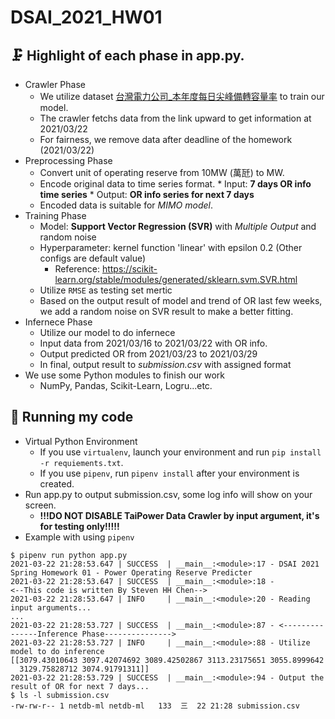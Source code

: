 # DSAI_2021_HW01

## 🗜️ Highlight of each phase in app.py.
*   Crawler Phase 
    *    We utilize dataset [台灣電⼒公司_本年度每⽇尖峰備轉容量率](https://data.gov.tw/dataset/25850) to train our model.
    *    The crawler fetchs data from the link upward to get information at 2021/03/22
    *    For fairness, we remove data after deadline of the homework (2021/03/22)
*   Preprocessing Phase
    *    Convert unit of operating reserve from 10MW (萬瓩) to MW.
    *    Encode original data to time series format.
        *    Input: **7 days OR info time series**
        *    Output: **OR info series for next 7 days**
    *    Encoded data is suitable for *MIMO model*.
*   Training Phase
    *   Model: **Support Vector Regression (SVR)** with *Multiple Output* and random noise
    *   Hyperparameter: kernel function 'linear' with epsilon 0.2 (Other configs are default value)
        *    Reference: https://scikit-learn.org/stable/modules/generated/sklearn.svm.SVR.html
    *   Utilize `RMSE` as testing set mertic 
    *   Based on the output result of model and trend of OR last few weeks, we add a random noise on SVR result to make a better fitting.
*   Infernece Phase
    *   Utilize our model to do infernece
    *   Input data from 2021/03/16 to 2021/03/22 with OR info.
    *   Output predicted OR from 2021/03/23 to 2021/03/29
    *   In final, output result to *submission.csv* with assigned format
* We use some Python modules to finish our work
    *   NumPy, Pandas, Scikit-Learn, Logru...etc. 

## :camera_flash: Running my code
*   Virtual Python Environment
    *   If you use `virtualenv`, launch your environment and run `pip install -r requiements.txt`.
    *   If you use `pipenv`, run `pipenv install` after your environment is created.
*   Run app.py to output submission.csv, some log info will show on your screen.
    *   **!!!DO NOT DISABLE TaiPower Data Crawler by input argument, it's for testing only!!!!!**
*   Example with using `pipenv`
```shell
$ pipenv run python app.py
2021-03-22 21:28:53.647 | SUCCESS  | __main__:<module>:17 - DSAI 2021 Spring Homework 01 - Power Operating Reserve Predicter
2021-03-22 21:28:53.647 | SUCCESS  | __main__:<module>:18 -          <--This code is written By Steven HH Chen-->           
2021-03-22 21:28:53.647 | INFO     | __main__:<module>:20 - Reading input arguments...
...
2021-03-22 21:28:53.727 | SUCCESS  | __main__:<module>:87 - <---------------Inference Phase--------------->
2021-03-22 21:28:53.727 | INFO     | __main__:<module>:88 - Utilize model to do inference
[[3079.43010643 3097.42074692 3089.42502867 3113.23175651 3055.8999642
  3129.75828712 3074.91791311]]
2021-03-22 21:28:53.729 | SUCCESS  | __main__:<module>:94 - Output the result of OR for next 7 days...
$ ls -l submission.csv
-rw-rw-r-- 1 netdb-ml netdb-ml   133  三  22 21:28 submission.csv
```
